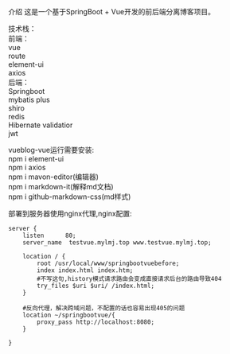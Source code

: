 介绍
这是一个基于SpringBoot + Vue开发的前后端分离博客项目。

技术栈：  
前端：  
vue  
route  
element-ui  
axios  
后端：  
Springboot  
mybatis plus  
shiro  
redis  
Hibernate validatior  
jwt  

vueblog-vue运行需要安装:  
npm i element-ui  
npm i axios  
npm i mavon-editor(编辑器)  
npm i markdown-it(解释md文档)  
npm i github-markdown-css(md样式)  

部署到服务器使用nginx代理,nginx配置:  
```
server {
	listen      80;
	server_name  testvue.mylmj.top www.testvue.mylmj.top;

	location / {
		root /usr/local/www/springbootvuebefore;
		index index.html index.htm;
		#不写这句,history模式请求路由会变成直接请求后台的路由导致404
		try_files $uri $uri/ /index.html;
	}
	
	#反向代理，解决跨域问题，不配置的话也容易出现405的问题
	location ~/springbootvue/{
		proxy_pass http://localhost:8080;
	}

}
```